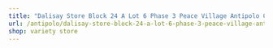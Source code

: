 ```yaml
---
title: "Dalisay Store Block 24 A Lot 6 Phase 3 Peace Village Antipolo City"
url: /antipolo/dalisay-store-block-24-a-lot-6-phase-3-peace-village-antipolo-city/
shop: variety store
---
```

